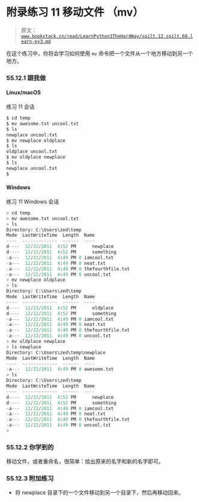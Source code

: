 # 附录练习 11 移动文件 （mv）

> 原文：[`www.bookstack.cn/read/LearnPython3TheHardWay/spilt.12.spilt.60.learn-py3.md`](https://www.bookstack.cn/read/LearnPython3TheHardWay/spilt.12.spilt.60.learn-py3.md)

在这个练习中，你将会学习如何使用 `mv` 命令把一个文件从一个地方移动到另一个地方。

### 55.12.1 跟我做

#### Linux/macOS

练习 11 会话

```py
$ cd temp
$ mv awesome.txt uncool.txt
$ ls
newplace uncool.txt
$ mv newplace oldplace
$ ls
oldplace uncool.txt
$ mv oldplace newplace
$ ls
newplace uncool.txt
$
```

#### Windows

练习 11 Windows 会话

```py
> cd temp
> mv awesome.txt uncool.txt
> ls
Directory: C:\Users\zed\temp
Mode  LastWriteTime  Length  Name
----  -------------  ------  ----
d----  12/22/2011  4:52 PM      newplace
d----  12/22/2011  4:52 PM      something
-a---  12/22/2011  4:49 PM 0 iamcool.txt
-a---  12/22/2011  4:49 PM 0 neat.txt
-a---  12/22/2011  4:49 PM 0 thefourthfile.txt
-a---  12/22/2011  4:49 PM 0 uncool.txt
> mv newplace oldplace
> ls
Directory: C:\Users\zed\temp
Mode  LastWriteTime  Length  Name
----  -------------  ------  ----
d----  12/22/2011  4:52 PM      oldplace
d----  12/22/2011  4:52 PM      something
-a---  12/22/2011  4:49 PM 0 iamcool.txt
-a---  12/22/2011  4:49 PM 0 neat.txt
-a---  12/22/2011  4:49 PM 0 thefourthfile.txt
-a---  12/22/2011  4:49 PM 0 uncool.txt
> mv oldplace newplace
> ls newplace
Directory: C:\Users\zed\temp\newplace
Mode  LastWriteTime  Length  Name
----  -------------  ------  ----
-a---  12/22/2011  4:49 PM 0 awesome.txt
> ls
Directory: C:\Users\zed\temp
Mode  LastWriteTime  Length  Name
----  -------------  ------  ----
d----  12/22/2011  4:52 PM      newplace
d----  12/22/2011  4:52 PM      something
-a---  12/22/2011  4:49 PM 0 iamcool.txt
-a---  12/22/2011  4:49 PM 0 neat.txt
-a---  12/22/2011  4:49 PM 0 thefourthfile.txt
-a---  12/22/2011  4:49 PM 0 uncool.txt
>
```

### 55.12.2 你学到的

移动文件，或者重命名，很简单：给出原来的名字和新的名字即可。

### 55.12.3 附加练习

*   将 newplace 目录下的一个文件移动到另一个目录下，然后再移动回来。